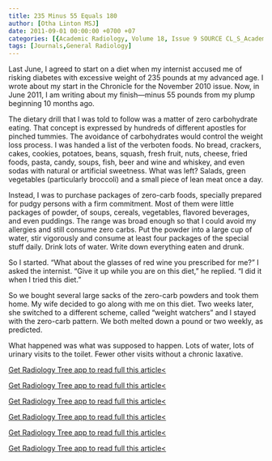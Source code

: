 ```yaml
---
title: 235 Minus 55 Equals 180
author: [Otha Linton MSJ]
date: 2011-09-01 00:00:00 +0700 +07
categories: [{Academic Radiology, Volume 18, Issue 9 SOURCE CL_S_AcademicRadiologyVolume18Issue9 1}]
tags: [Journals,General Radiology]
---
```

Last June, I agreed to start on a diet when my internist accused me of risking diabetes with excessive weight of 235 pounds at my advanced age. I wrote about my start in the Chronicle for the November 2010 issue. Now, in June 2011, I am writing about my finish—minus 55 pounds from my plump beginning 10 months ago.

The dietary drill that I was told to follow was a matter of zero carbohydrate eating. That concept is expressed by hundreds of different apostles for pinched tummies. The avoidance of carbohydrates would control the weight loss process. I was handed a list of the verboten foods. No bread, crackers, cakes, cookies, potatoes, beans, squash, fresh fruit, nuts, cheese, fried foods, pasta, candy, soups, fish, beer and wine and whiskey, and even sodas with natural or artificial sweetness. What was left? Salads, green vegetables (particularly broccoli) and a small piece of lean meat once a day.

Instead, I was to purchase packages of zero-carb foods, specially prepared for pudgy persons with a firm commitment. Most of them were little packages of powder, of soups, cereals, vegetables, flavored beverages, and even puddings. The range was broad enough so that I could avoid my allergies and still consume zero carbs. Put the powder into a large cup of water, stir vigorously and consume at least four packages of the special stuff daily. Drink lots of water. Write down everything eaten and drunk.

So I started. “What about the glasses of red wine you prescribed for me?” I asked the internist. “Give it up while you are on this diet,” he replied. “I did it when I tried this diet.”

So we bought several large sacks of the zero-carb powders and took them home. My wife decided to go along with me on this diet. Two weeks later, she switched to a different scheme, called “weight watchers” and I stayed with the zero-carb pattern. We both melted down a pound or two weekly, as predicted.

What happened was what was supposed to happen. Lots of water, lots of urinary visits to the toilet. Fewer other visits without a chronic laxative.

[Get Radiology Tree app to read full this article<](https://clinicalpub.com/app)

[Get Radiology Tree app to read full this article<](https://clinicalpub.com/app)

[Get Radiology Tree app to read full this article<](https://clinicalpub.com/app)

[Get Radiology Tree app to read full this article<](https://clinicalpub.com/app)

[Get Radiology Tree app to read full this article<](https://clinicalpub.com/app)

[Get Radiology Tree app to read full this article<](https://clinicalpub.com/app)